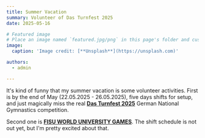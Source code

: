```yaml
---
title: Summer Vacation
summary: Volunteer of Das Turnfest 2025
date: 2025-05-16

# Featured image
# Place an image named `featured.jpg/png` in this page's folder and customize its options here.
image:
  caption: 'Image credit: [**Unsplash**](https://unsplash.com)'

authors:
  - admin

---
```


It's kind of funny that my summer vacation is some volunteer activities. First is by the end of May (22.05.2025 - 26.05.2025), five days shifts for setup, and just magically miss the real [**Das Turnfest 2025**](https://www.turnfest.de/en/faqs) German National Gymnastics competition. 

Second one is [**FISU WORLD UNIVERSITY GAMES**](https://www.rhineruhr2025.com/en). The shift schedule is not out yet, but I'm pretty excited about that. 

